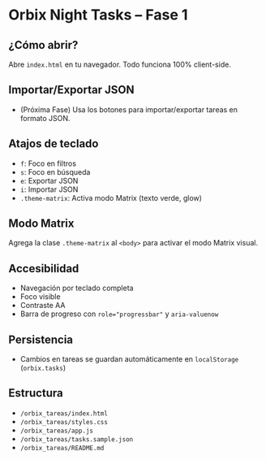 # Orbix Night Tasks – Fase 1

## ¿Cómo abrir?
Abre `index.html` en tu navegador. Todo funciona 100% client-side.

## Importar/Exportar JSON
- (Próxima Fase) Usa los botones para importar/exportar tareas en formato JSON.

## Atajos de teclado
- `f`: Foco en filtros
- `s`: Foco en búsqueda
- `e`: Exportar JSON
- `i`: Importar JSON
- `.theme-matrix`: Activa modo Matrix (texto verde, glow)

## Modo Matrix
Agrega la clase `.theme-matrix` al `<body>` para activar el modo Matrix visual.

## Accesibilidad
- Navegación por teclado completa
- Foco visible
- Contraste AA
- Barra de progreso con `role="progressbar"` y `aria-valuenow`

## Persistencia
- Cambios en tareas se guardan automáticamente en `localStorage` (`orbix.tasks`)

## Estructura
- `/orbix_tareas/index.html`
- `/orbix_tareas/styles.css`
- `/orbix_tareas/app.js`
- `/orbix_tareas/tasks.sample.json`
- `/orbix_tareas/README.md`
